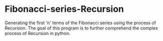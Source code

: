 # Fibonacci-series-Recursion
Generating the first 'n' terms of the Fibonacci series using the process of Recursion. The goal of this program is to further comprehend the complex process of Recursion in python.
